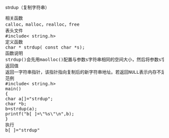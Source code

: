 strdup（复制字符串）
<pre>相关函数
calloc，malloc，realloc，free
表头文件
#include< string.h>
定义函数
char * strdup( const char *s);
函数说明
strdup()会先用maolloc()配置与参数s字符串相同的空间大小，然后将参数s字符串的内容复制到该内存地址，然后把该地址返回。该地址最后可以利用free()来释放。
返回值
返回一字符串指针，该指针指向复制后的新字符串地址。若返回NULL表示内存不足。
范例
#include< string.h>
main()
{
char a[]="strdup";
char *b;
b=strdup(a);
printf("b[ ]=\"%s\"\n",b);
}
执行
b[ ]="strdup"</pre>